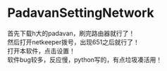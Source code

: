 # PadavanSettingNetwork
首先下载h大的padavan，刷完路由器就行了！<br>
然后打开netkeeper拨号，出现651之后就行了！<br>
打开本软件，点击设置！<br>
软件bug较多，反应慢，python写的，有点垃圾凑活用！<br>
